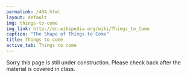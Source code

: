 ```yaml
---
permalink: /404.html
layout: default
img: things-to-come
img_link: http://en.wikipedia.org/wiki/Things_to_Come
caption: "The Shape of Things to Come"
title: Things to come
active_tab: Things to come
---
```


Sorry this page is still under construction. Please check back after the material is covered in class.

